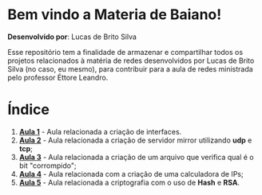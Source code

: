 # Bem vindo a Materia de Baiano!
**Desenvolvido por**: Lucas de Brito Silva

Esse repositório tem a finalidade de armazenar e compartilhar todos os projetos relacionados à matéria de redes desenvolvidos por Lucas de Brito Silva (no caso, eu mesmo), para contribuir para a aula de redes ministrada pelo professor Éttore Leandro. 

# Índice

 1. [**Aula 1**](https://github.com/Lucs1590/Materia_de_Baiano/tree/master/aula%201) - Aula relacionada a criação de interfaces.
 2. [**Aula 2**](https://github.com/Lucs1590/Materia_de_Baiano/tree/master/aula%202) - Aula relacionada a criação de servidor mirror utilizando **udp** e **tcp**;
 3. [**Aula 3**](https://github.com/Lucs1590/Materia_de_Baiano/tree/master/aula%203) - Aula relacionada a criação de um arquivo que verifica qual é o bit "corrompido";
 4. [**Aula 4**](https://github.com/Lucs1590/Materia_de_Baiano/tree/master/aula%204) - Aula relacionada com a criação de uma calculadora de IPs;
 5. [**Aula 5**](https://github.com/Lucs1590/Materia_de_Baiano/tree/master/aula%205) - Aula relacionada a criptografia com o uso de **Hash** e **RSA**.